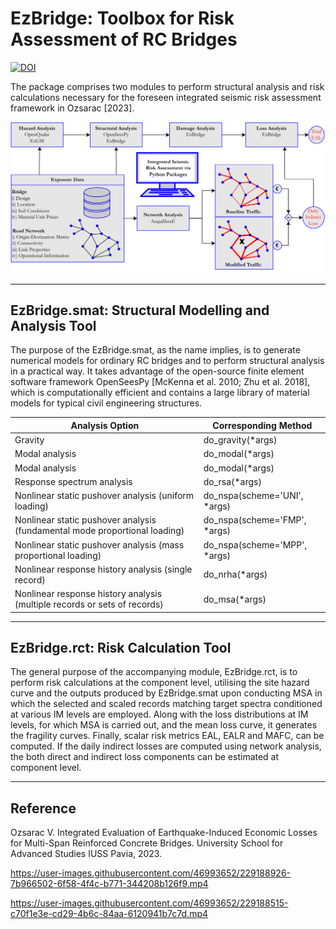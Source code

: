 # EzBridge: Toolbox for Risk Assessment of RC Bridges

[![DOI](https://zenodo.org/badge/355892998.svg)](https://zenodo.org/badge/latestdoi/355892998)

The package comprises two modules to perform structural analysis and risk calculations necessary for the foreseen integrated seismic risk assessment framework in Ozsarac [2023].

![framework](./Framework.svg)

***

## EzBridge.smat: Structural Modelling and Analysis Tool
The purpose of the EzBridge.smat, as the name implies, is to generate numerical models for  ordinary RC bridges and to perform structural analysis in a practical way. It takes advantage of the open-source finite element software framework OpenSeesPy [McKenna et al. 2010; Zhu et al. 2018], which is computationally efficient and contains a large library of material models for typical civil engineering structures.

| Analysis Option  | Corresponding Method |
| ------------- | ------------- |
| Gravity  | do_gravity(*args) |
| Modal analysis | do_modal(*args) |
| Modal analysis | do_modal(*args) |
| Response spectrum analysis | do_rsa(*args) |
| Nonlinear static pushover analysis (uniform loading) | do_nspa(scheme='UNI', *args) |
| Nonlinear static pushover analysis (fundamental mode proportional loading) | do_nspa(scheme='FMP', *args) |
| Nonlinear static pushover analysis (mass proportional loading) | do_nspa(scheme='MPP', *args) |
| Nonlinear response history analysis (single record) | do_nrha(*args) |
| Nonlinear response history analysis (multiple records or sets of records) | do_msa(*args) |

***

## EzBridge.rct: Risk Calculation Tool
The general purpose of the accompanying module, EzBridge.rct, is to perform risk  calculations at the component level, utilising the site hazard curve and the outputs produced by EzBridge.smat upon conducting MSA in which the selected and scaled records matching target spectra conditioned at various IM levels are employed. Along with the loss distributions at IM levels, for which MSA is carried out, and the mean loss curve, it generates the fragility curves. Finally, scalar risk metrics EAL, EALR and MAFC, can be computed. If the daily indirect losses are computed using network analysis, the both direct and indirect loss components can be estimated at component level.

***

## Reference
Ozsarac V. Integrated Evaluation of Earthquake-Induced Economic Losses for Multi-Span Reinforced Concrete Bridges. University School for Advanced Studies IUSS Pavia, 2023.


https://user-images.githubusercontent.com/46993652/229188926-7b966502-6f58-4f4c-b771-344208b126f9.mp4


https://user-images.githubusercontent.com/46993652/229188515-c70f1e3e-cd29-4b6c-84aa-6120941b7c7d.mp4
